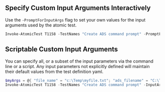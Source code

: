 ## Specify Custom Input Arguments Interactively

Use the `-PromptForInputArgs` flag to set your own values for the input arguments used by the atomic test.

```powershell
Invoke-AtomicTest T1158 -TestNames "Create ADS command prompt" -PromptForInputArgs
```

## Scriptable Custom Input Arguments 

You can specify all, or a subset of the input parameters via the command line or a script. Any input parameters not explicitly defined will maintain their default values from the test definition yaml.

```powershell
$myArgs = @{ "file_name" = "c:\Temp\myfile.txt"; "ads_filename" = "C:\Temp\ads-file.txt"  }
Invoke-AtomicTest T1158 -TestNames "Create ADS command prompt" -InputArgs $myArgs
```


